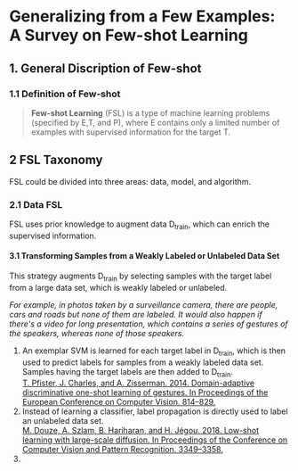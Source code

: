 # Generalizing from a Few Examples: A Survey on Few-shot Learning

## 1. General Discription of Few-shot
### 1.1 Definition of Few-shot 
> **Few-shot Learning** (FSL) is a type of machine learning problems (specified by E,T, and P), where E contains only a limited number of examples with supervised information for the target T.

## 2 FSL Taxonomy 
FSL could be divided into three areas: data, model, and algorithm.

### 2.1 Data FSL
FSL uses prior knowledge to augment data D<sub>train</sub>, which can enrich the supervised information. 

#### 3.1 Transforming Samples from a Weakly Labeled or Unlabeled Data Set
This strategy augments D<sub>train</sub> by selecting samples with the target label from a large data set, which is weakly labeled or unlabeled.

*For example, in photos taken by a surveillance camera, there are people, cars and roads but none of them are labeled. It would also happen if there's a video for long presentation, which contains a series of gestures of the speakers, whereas none of those speakers.*

1. An exemplar SVM is learned for each target label in D<sub>train</sub>, which is then used to predict labels for samples from a weakly labeled data set. Samples having the target labels are then added to D<sub>train</sub>.<br>[T. Pfister, J. Charles, and A. Zisserman. 2014. Domain-adaptive discriminative one-shot learning of gestures. In Proceedings of the European Conference on Computer Vision. 814–829.](https://www.researchgate.net/publication/273316702_Domain-Adaptive_Discriminative_One-Shot_Learning_of_Gestures) 
2. Instead of learning a classifier, label propagation is directly used to label an unlabeled data set.<br>[M. Douze, A. Szlam, B. Hariharan, and H. Jégou. 2018. Low-shot learning with large-scale diffusion. In Proceedings of the Conference on Computer Vision and Pattern Recognition. 3349–3358.](https://arxiv.org/abs/1706.02332)
3. 